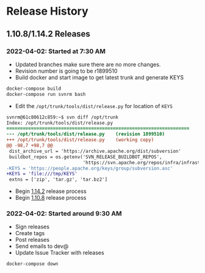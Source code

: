 # Release History

## 1.10.8/1.14.2 Releases

### 2022-04-02: Started at 7:30 AM

* Updated branches make sure there are no more changes.
* Revision number is going to be r1899510
* Build docker and start image to get latest trunk and generate KEYS

```bash
docker-compose build
docker-compose run svnrm bash
```

* Edit the `/opt/trunk/tools/dist/release.py` for location of `KEYS`

```diff
svnrm@61c80612c859:~$ svn diff /opt/trunk
Index: /opt/trunk/tools/dist/release.py
===================================================================
--- /opt/trunk/tools/dist/release.py	(revision 1899510)
+++ /opt/trunk/tools/dist/release.py	(working copy)
@@ -98,7 +98,7 @@
 dist_archive_url = 'https://archive.apache.org/dist/subversion'
 buildbot_repos = os.getenv('SVN_RELEASE_BUILDBOT_REPOS',
                            'https://svn.apache.org/repos/infra/infrastructure/buildbot/aegis/buildmaster')
-KEYS = 'https://people.apache.org/keys/group/subversion.asc'
+KEYS = 'file:///tmp/KEYS'
 extns = ['zip', 'tar.gz', 'tar.bz2']
```
* Begin [1.14.2](1.14.2/README.md) release process
* Begin [1.10.8](1.10.8/README.md) release process

### 2022-04-02: Started around 9:30 AM
* Sign releases
* Create tags
* Post releases
* Send emails to dev@
* Update Issue Tracker with releases

```bash
docker-compose down
```
